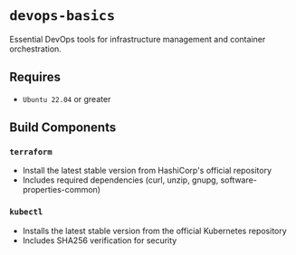 # `devops-basics`
Essential DevOps tools for infrastructure management and container orchestration.

## Requires
* `Ubuntu 22.04` or greater

## Build Components
### `terraform`
* Install the latest stable version from HashiCorp's official repository
* Includes required dependencies (curl, unzip, gnupg, software-properties-common)

### `kubectl`
* Installs the latest stable version from the official Kubernetes repository
* Includes SHA256 verification for security
